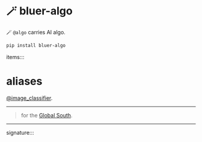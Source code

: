 # 🪄 bluer-algo

🪄 `@algo` carries AI algo.  

```bash
pip install bluer-algo
```

items:::

# aliases

[@image_classifier](./bluer_algo/docs/aliases/image_classifier.md).

---

> for the [Global South](https://github.com/kamangir/bluer-south).

---

signature:::